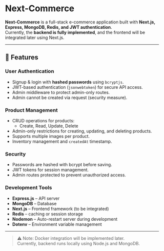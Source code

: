 # Next-Commerce

**Next-Commerce** is a full-stack e-commerce application built with **Next.js, Express, MongoDB, Redis, and JWT authentication**.  
Currently, the **backend is fully implemented**, and the frontend will be integrated later using Next.js.

---

## 🚀 Features

### User Authentication
- Signup & login with **hashed passwords** using `bcryptjs`.
- JWT-based authentication (`jsonwebtoken`) for secure API access.
- Admin middleware to protect admin-only routes.
- Admin cannot be created via request (security measure).

### Product Management
- CRUD operations for products:
  - Create, Read, Update, Delete
- Admin-only restrictions for creating, updating, and deleting products.
- Supports multiple images per product.
- Inventory management and `createdAt` timestamp.

### Security
- Passwords are hashed with bcrypt before saving.
- JWT tokens for session management.
- Admin routes protected to prevent unauthorized access.

### Development Tools
- **Express.js** – API server
- **MongoDB** – Database
- **Next.js** – Frontend framework (to be integrated)
- **Redis** –  caching or session storage
- **Nodemon** – Auto-restart server during development
- **Dotenv** – Environment variable management

---
> ⚠️ Note: Docker integration will be implemented later.  
> Currently, backend runs locally using Node.js and MongoDB.



